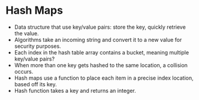 # Hash Maps
- Data structure that use key/value pairs: store the key, quickly retrieve the value.
- Algorithms take an incoming string and convert it to a new value for security purposes.
- Each index in the hash table array contains a bucket, meaning multiple key/value pairs?
- When more than one key gets hashed to the same location, a collision occurs.
- Hash maps use a function to place each item in a precise index location, based off its key.
- Hash function takes a key and returns an integer.

